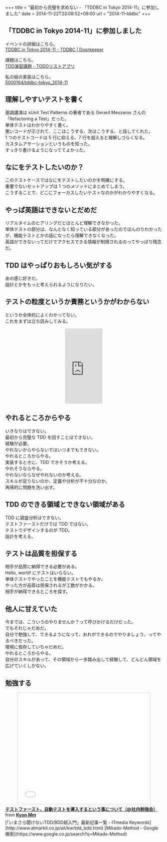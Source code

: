 +++
title = "最初から完璧を求めない - 「TDDBC in Tokyo 2014-11」に参加しました"
date = 2014-11-22T23:08:52+09:00
url = "2014-11-tddbc"
+++

## 「TDDBC in Tokyo 2014-11」に参加しました

イベントの詳細はこちら。  
[TDDBC in Tokyo 2014-11 - TDDBC | Doorkeeper](http://tddbc.doorkeeper.jp/events/17353)  
  
課題はこちら。  
[TDD演習課題 - TODOリストアプリ](https://gist.github.com/kyonmm/6102436)  
  
私の組の実装はこちら。  
[5000164/tddbc-tokyo_2014-11](https://github.com/5000164/tddbc-tokyo_2014-11)

## 理解しやすいテストを書く

基調講演は xUnit Test Patterns の著者である Gerard Meszaros さんの「Refactoring a Test」だった。  
単体テストはわかりやすく書く。  
悪いコードが示されて、ここはこうする、次はこうする、と話してくれた。  
1 つのテストコードは 5 行に抑える、7 行を超えると理解しづらくなる。  
カスタムアサーションというものを知った。  
すっきり書けるようになっててよかった。  

## なにをテストしたいのか？

このテストケースではなにをテストしたいのかを明確にする。  
重要でないセットアップは 1 つのメソッドにまとめてしまう。  
こうすることで、どこにフォーカスしたいテストなのかがわかりやすくなる。

## やっぱ英語はできないとだめだ

リアルタイムのヒアリングだとほとんど理解できなかった。  
単体テストの部分は、なんとなく知っている部分があったのでほんのりわかったが、機能テストとかの話になったら理解できなくなった。  
英語ができないってだけでアクセスできる情報が制限されるのってやっぱり残念だ。

## TDD はやっぱりおもしろい気がする

あの感じ好きだ。  
設計とかをもっと考えられるようになりたい。

## テストの粒度というか責務というかがわからない

というか全体的によくわかってない。  
これをまずは立ち読みしてみる。  
<div style="text-align: center;"><iframe src="http://rcm-fe.amazon-adsystem.com/e/cm?lt1=_blank&bc1=000000&IS2=1&bg1=FFFFFF&fc1=000000&lc1=0000FF&t=5000164-22&o=9&p=8&l=as4&m=amazon&f=ifr&ref=ss_til&asins=4798124583" style="width:120px;height:240px;" scrolling="no" marginwidth="0" marginheight="0" frameborder="0"></iframe></div>

## やれるところからやる

いきなりはできない。  
最初から完璧な TDD を回すことはできない。  
経験が必要。  
やれないからやらないではいつまでもできない。  
やれるところからやる。  
実装するときに、TDD できそうか考える。  
やれそうならやる。  
やれないならなぜやれないのか考える。  
スキルが足りないのか、定義や分析が不十分なのか。  
再帰的に問題を洗い出す。  

## TDD のできる領域とできない領域がある

TDD に調査分析はできない。  
テストファーストだけでは TDD ではない。  
テストでデザインするのが TDD。  
設計を考える。

## テストは品質を担保する

相手が品質に納得できる必要がある。  
Hello, world! にテストはいらない。  
単体テストでやったことを機能テストでもやるか。  
やった方が品質は担保されるが工数がかかる。  
相手が納得できるところを探す。

## 他人に甘えていた

今までは、こういうのやりませんか？って呼びかけるだけだった。  
でもそれじゃだめだ。  
自分で勉強して、できるようになって、おれができるのでやりましょう、ってやるべきだった。  
環境に依存していちゃだめだ。  
やれるところからやる。  
自分のスキルがあって、その領域から一歩踏み出して経験して、どんどん領域を広げていくしかない。

## 勉強する

<div style="text-align: center;"><iframe src="//www.slideshare.net/slideshow/embed_code/41785717" width="425" height="355" frameborder="0" marginwidth="0" marginheight="0" scrolling="no" style="border:1px solid #CCC; border-width:1px; margin-bottom:5px; max-width: 100%;" allowfullscreen> </iframe></div> <div style="margin-bottom:5px"> <strong> <a href="//www.slideshare.net/KyonMm/ss-41785717" title="テストファースト、自動テストを導入するという事について（@社内勉強会）" target="_blank">テストファースト、自動テストを導入するという事について（@社内勉強会）</a> </strong> from <strong><a href="//www.slideshare.net/KyonMm" target="_blank">Kyon Mm</a></strong> </div>
[「いまさら聞けないTDD/BDD超入門」最新記事一覧 - ITmedia Keywords](http://www.atmarkit.co.jp/ait/kw/tdd_bdd.html)  
[Mikado-Method - Google 検索](https://www.google.co.jp/search?q=Mikado-Method)

